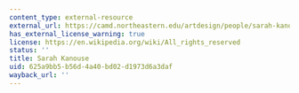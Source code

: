 ```yaml
---
content_type: external-resource
external_url: https://camd.northeastern.edu/artdesign/people/sarah-kanouse/
has_external_license_warning: true
license: https://en.wikipedia.org/wiki/All_rights_reserved
status: ''
title: Sarah Kanouse
uid: 625a9bb5-b56d-4a40-bd02-d1973d6a3daf
wayback_url: ''
---
```

